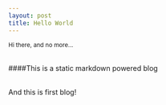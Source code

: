```yaml
---
layout: post
title: Hello World
---
```


<div class="message">
<small>Hi there, and no more...</small>
</div>
<br>

####This is a static markdown powered blog
<p></p>
<br>
And this is first blog!

<br><br>